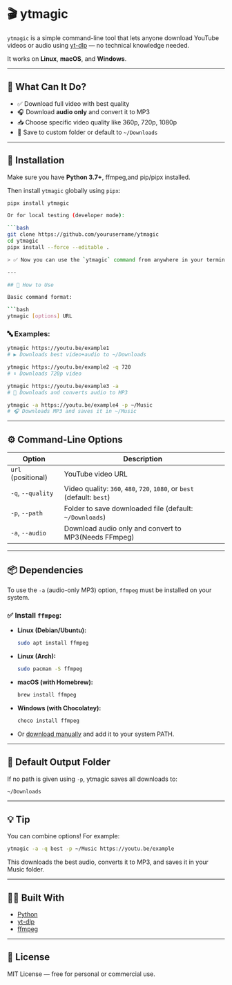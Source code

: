 # 🎬 ytmagic

`ytmagic` is a simple command-line tool that lets anyone download YouTube videos or audio using [yt-dlp](https://github.com/yt-dlp/yt-dlp) — no technical knowledge needed.

It works on **Linux**, **macOS**, and **Windows**.

---

## 🧠 What Can It Do?

- ✅ Download full video with best quality
- 🎧 Download **audio only** and convert it to MP3
- 📥 Choose specific video quality like 360p, 720p, 1080p
- 📁 Save to custom folder or default to `~/Downloads`

---

## 🔧 Installation

Make sure you have **Python 3.7+**, ffmpeg,and pip/pipx installed.

Then install `ytmagic` globally using `pipx`:

````bash
pipx install ytmagic

Or for local testing (developer mode):

```bash
git clone https://github.com/yourusername/ytmagic
cd ytmagic
pipx install --force --editable .

> ✅ Now you can use the `ytmagic` command from anywhere in your terminal.

---

## 🎯 How to Use

Basic command format:

```bash
ytmagic [options] URL
````

### 🔤 Examples:

```bash
ytmagic https://youtu.be/example1
# ▶️ Downloads best video+audio to ~/Downloads

ytmagic https://youtu.be/example2 -q 720
# ⬇️ Downloads 720p video

ytmagic https://youtu.be/example3 -a
# 🎵 Downloads and converts audio to MP3

ytmagic -a https://youtu.be/example4 -p ~/Music
# 🎧 Downloads MP3 and saves it in ~/Music
```

---

## ⚙️ Command-Line Options

| Option             | Description                                                             |
| ------------------ | ----------------------------------------------------------------------- |
| `url` (positional) | YouTube video URL                                                       |
| `-q`, `--quality`  | Video quality: `360`, `480`, `720`, `1080`, or `best` (default: `best`) |
| `-p`, `--path`     | Folder to save downloaded file (default: `~/Downloads`)                 |
| `-a`, `--audio`    | Download audio only and convert to MP3(Needs FFmpeg)                    |

---

## 📦 Dependencies

To use the `-a` (audio-only MP3) option, `ffmpeg` must be installed on your system.

### ✅ Install `ffmpeg`:

- **Linux (Debian/Ubuntu):**

  ```bash
  sudo apt install ffmpeg
  ```

- **Linux (Arch):**

  ```bash
  sudo pacman -S ffmpeg
  ```

- **macOS (with Homebrew):**

  ```bash
  brew install ffmpeg
  ```

- **Windows (with Chocolatey):**

  ```bash
  choco install ffmpeg
  ```

- Or [download manually](https://www.gyan.dev/ffmpeg/builds/) and add it to your system PATH.

---

## 📂 Default Output Folder

If no path is given using `-p`, ytmagic saves all downloads to:

```bash
~/Downloads
```

---

## 💡 Tip

You can combine options! For example:

```bash
ytmagic -a -q best -p ~/Music https://youtu.be/example
```

This downloads the best audio, converts it to MP3, and saves it in your Music folder.

---

## 👨‍🔧 Built With

- [Python](https://www.python.org/)
- [yt-dlp](https://github.com/yt-dlp/yt-dlp)
- [ffmpeg](https://ffmpeg.org/)

---

## 📜 License

MIT License — free for personal or commercial use.
